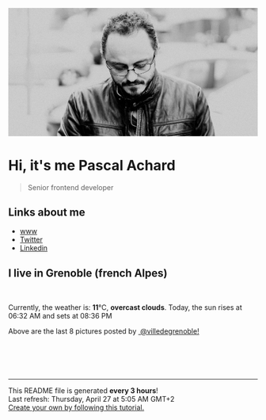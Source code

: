 ![Pascal Achard](./images/photo-pascal-achard.jpg)
# Hi, it's me Pascal Achard
> Senior frontend developer

## Links about me
- [www](https://www.pascal-achard.com)
- [Twitter](https://twitter.com/botmaster)
- [Linkedin](http://www.linkedin.com/in/pascal-achard)


## I live in Grenoble (french Alpes)
<img src="https://openweathermap.org/img/wn/04n@2x.png" alt="">

Currently, the weather is: **11**°C, **overcast clouds**.
Today, the sun rises at 06:32 AM and sets at 08:36 PM

Above are the last 8 pictures posted by <a href="https://www.instagram.com/villedegrenoble/" target="_blank"><img alt="" src="https://upload.wikimedia.org/wikipedia/commons/thumb/e/e7/Instagram_logo_2016.svg/1024px-Instagram_logo_2016.svg.png" width="20"/> @villedegrenoble!</a>

<p style="display: flex; flex-wrap: wrap; gap: 20px;">
        <img src="https://cdn1.picuki.com/hosted-by-instagram/q/0exhNuNYnjBcaS3SYdxKjf8F2vJ1WgxSZ60STLepjSVmIR1vLHOapZA0mpCj4yRwKwVlASuRYzxk54ovVV9UAz17PkPcSr2NTTdU566aVe2jvDRn9JZmkL0xLnAdZX6t88QkVGWpNWwSDv5PHL%7C%7Clo79UvOa0LGFq8zCXW%7C%7CdEnGZK55f0Z7F9mt9wuuS4jkja45BsNz5F%7C%7CH8kKl1lodnd%7C%7CndbEvf0PMd6trV2QaUNh4kG5OKopCu7Lm4rbzMvR2XZhYXCoOELhn7OVwwRrUqFb5w4Gm0m2F6Y7zso9IkqhdiDG7w82q4vk4H2bUdBXG9p+kMjxdKyn36dOF+I2WJ05kPQy+K7IKksibfgA6ObT%7C%7CTL6CPPdLbPPaNgbnVdAfjZS1eNJNebOOle0IRKQa4ag3vtpl6bMo%7C%7C63yxiDTEX2zKPXcBy.jpeg" alt="" width="200"/>
        <img src="https://cdn1.picuki.com/hosted-by-instagram/q/0exhNuNYnjBcaS3SYdxKjf8F2vJ1Wg9SZ60STLepjSVmIR1vLHOapZA0mpCj4yRwKwVlASuRYzxk548jV15YCT1%7C%7COETbTrCOTDtc7qqfVerN1jNg%7C%7CJBglr83KXwWYnKs9sctXAmYdSgIGaYDG7uo%7C%7CesJ%7C%7CPnucjcFrjOMNbRKmDdttdCwFahlza4lsfe4kx2xu5xncG114WNxahlw5OLUqQUCSKnjMcF6saR5UvoPjsBRpr2gmCG2GGM5b295BTGS9IjOkqg8iyDXdzQspjD3FO8EIU8hjl246kU4qrQXsJSYP6Jc+MZgh6jaaFRBWmhm+jVBocW+xzTvSUGI%7C%7CgVRwGKOlf7kNPEu+8WgGtKbds7s5TTOaLTpEI1ocUwJVqXpS27EL9iZE5xBtJ4dO9cbz2yY%7C%7C1PwdoWmijI3CzAX1WDfLbAkFNzb+6GnzWTZhmDWpgNqws4=.jpeg" alt="" width="200"/>
        <img src="https://cdn1.picuki.com/hosted-by-instagram/q/0exhNuNYnjBcaS3SYdxKjf8F2vJ1Wg9SZ60STLepjSVmIR1vLHOapZA0mpCj4yRwKwVlASuRYzxk5YMvU1hYAj14OUTbSbSATjhX56qcUOvN1DVk9J9okrY9LHEXYXKm88soUgmYdSgIGaYDG7uo%7C%7CesJ+vrucjMBpi2XMLQT9zJBpY6uSKVKz8B1pJ2Jg3Tt%7C%7C9kiJzJE5m4vMAQrptqO52hEX%7C%7CD+O8BnsaBwVLYBxMQK5qnRlSaHEmw+Jj8uR3agtIj+kOYA2DTsbWQz3TSNZY5vDnRTolCCsQ93t4gj1aSNBdxuiekakIH2bSAEXG428Fk71pu1ynOdV0Gv%7C%7CXBfxTfR7b2mXfQTtq3ec96qQf+wmQzxfZ7kRot%7C%7CW2M8UsTpSX7sL9CjEukfmY4SSqwa9n%7C%7CjqF%7C%7C7S7734wB4AGgShTDaXpA=.jpeg" alt="" width="200"/>
        <img src="https://cdn1.picuki.com/hosted-by-instagram/q/0exhNuNYnjBcaS3SYdxKjf8F2vJ1Wg9SZ60STLepjSVmIR1vLHOapZA0mpCl6yRxIwVgFDeSYzxk5ogoUlxZDj1yNUPbQLCNRTtT6KSQVuzN1TVg9JNkkr41K3wWbHem98QkUwmYdSgIGaYDG7uo+qhT5aGuO1lQpTb9d7JGmC4E5ZObS6olhMF4pJ2Jg3Tt%7C%7C9kiJzJE5m4vMAQrptqO52hEX%7C%7CD+O8BnsaBwVLYBxMQK5qnRlSaHEmw+Jj8uRHagtIj+kOYA2Hu+bBAc80SkYPxvDnRHqX3vnBh3t4gj1aSNBdxuiekZkIH2bSAEXG428Fk71pu1ynOdV0Gv%7C%7CGx80GeDlpuZQ+ouqZGoGqDPRuT%7C%7C3CT5a6eGM7FiV3I1L%7C%7C3aBw%7C%7CRL+2ONc8fmY4SSqwa8nji0177S7734wB4AGgShTDaXpA=.jpeg" alt="" width="200"/>
        <img src="https://cdn1.picuki.com/hosted-by-instagram/q/0exhNuNYnjBcaS3SYdxKjf8F2vJ1WgxSZ60STLepjSVmIR1vLHOapZA0mpCl6yRxIwVgFDeSYzxk5osoVltQCj15PUbfS7KJSjxX56mYV+uqvDJn9pdmlLkwLnMbZnKr8MApUmWpNWwSDv5PHL%7C%7Clo7gV+fPwbCgDojCMMrBByQlWotfpUrJy9ZRxt52U1h+189JldHt1%7C%7CGgeLF11sd7VpC4PUuC9Mcpz8ewmCLQIhM4L+PvvnDe5HCMpdGM4KD6chYjAi7NS1XuuSzs7xG6vRPQyImIWo3O8sRhnta0Wt4ajHaNin%7C%7Cs8vP32Y1dWXDx8hjVPsbX7lCDPNTfkigVdyz2DkoyQdNw+pJ%7C%7CxKeSxBI76xSrFb7n7O%7C%7CYcVEsLIfbAUl6FK8SdAcJ%7C%7ClNNiKdFI%7C%7CH+ytgm4KeagiDYlJmBsxQuFD61jSvnAnKmgoyXS.jpeg" alt="" width="200"/>
        <img src="https://cdn1.picuki.com/hosted-by-instagram/q/0exhNuNYnjBcaS3SYdxKjf8F2vJ1WgxSZ60STLepjSVmIR1vLHOapZA0mpCl6yRxIwVgFDeSYzxk5YMvUV1XCj18PUzcQLKARDpQ7q+aVuarvDxi9p9ikL4xLHIbZXCr%7C%7CsJDCnicKyVHDe0AUq%7C%7Cm6vZNuKyBOTUAyXCUMLQKnmICjtCsCOwlktcf7KG4iF+4+Ic+KilP%7C%7CH9sJ00v9pCL5DkOUv3+Idp1orN2S%7C%7CkPhcpD1OHtpCa5BTB7Kj84KD6chYTJnLM8txDfZgEOr2eYZogDEBoftHKM8RM1v9EPp7TzN916+N8ZkIGRT2UFAjsm8lJhmMntxxzsbkP+ykpq52jV7OboffcotKHPLPzKROTO2wfMN7PGK559W1AsJ92PS2XmKv2hQcdcy90bSN1rjnjjtjmzd4%7C%7Cn1RcsXDNO0maJ.jpeg" alt="" width="200"/>
        <img src="https://cdn1.picuki.com/hosted-by-instagram/q/0exhNuNYnjBcaS3SYdxKjf8F2vJ1WgxSZ60STLepjSVmIR1vLHOapZA0mpCl6yRxIwVgFDeSYzxj4oMjU1lXDz19OkfYSbyPRTpX6q+dVOfN0DFl8ZNhkb0xLH0fYH+v8cQuUQmYdSgIGaYDG7uo%7C%7CesJ+fjrcjcFrjOMNbRKmDdttdCwFahlza4lsfe4kx2xu5xncG114WNxahlw5OLUqQUCSKnjMcF6saR5UvoPjsBRpr6gmCG2GGM5b295BTGS9IjOkqg8iyDXdzQspjD3E+8EIU8hjl246ik5ha822rC2MY5++MZ1ppbSf3ZBWmhm+jVBocW+xzTsSUGI%7C%7CgVRwGKOlf7kNPEu+8WgGtKbdvbk1nfvI+CHG7dIDzcAI9H0UXLzcNuVOM5NtNgfEtVngHSc2z6FObal5jI3CzAX1WDfKLcpZ6Xb+6GnzWTZhmDWpgNqws4=.jpeg" alt="" width="200"/>
        <img src="https://cdn1.picuki.com/hosted-by-instagram/q/0exhNuNYnjBcaS3SYdxKjf8F2vJ1WgxSZ60STLepjSVmIR1vLHOapZA0mpCj4yRwKwVlASuRYzxk5Y4pWF5WDz1%7C%7COUPaSLGKSTxW5q+eXenN0jFm8ZZmlbgwKnwabX+t%7C%7CsYoOzjYMTIfQeoEH%7C%7Cb2rvUT+vvwbTYNpi2TNLxCyQlWotfpUrJy9ZRzt52U1h+189JldAJZ+jtvdBFundPZlTIeAefzPcBgoK9jC7QIjZNIuqHtnyuxH34+emlsFj3RuYTM2dENhhzrdSFlqjHzAZY1LHMRiVbmtTUOsK4vjYeuA6hM4adslozdSyACW2E2hjtfwZftgAHsSUGImUBRwT2Ej+b3ffZ79sXPBPW+Xvn6yQzrY73rI+oBeHAiUP7feXbdOMO3A8tDu6pFF95f2Aaa8jSLdrjs%7C%7CVV+AWgc12CqVLRVZruiyqyb4X7U32WIpFZpkg==.jpeg" alt="" width="200"/>
</p>

------------
<p>This README file is generated <b>every 3 hours</b>!
    <br />Last refresh: Thursday, April 27 at 5:05 AM GMT+2
    <br /><a href="https://medium.com/@th.guibert/how-to-create-a-self-updating-readme-md-for-your-github-profile-f8b05744ca91">Create your own by following this tutorial.</a>
</p>
<p><a href="https://github.com/botmaster/botmaster/actions/workflows/main.yaml"><img alt="" src="https://github.com/botmaster/botmaster/actions/workflows/main.yaml/badge.svg" /></a></p>

